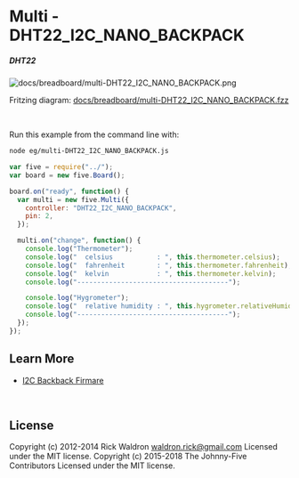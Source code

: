 <!--remove-start-->

# Multi - DHT22_I2C_NANO_BACKPACK

<!--remove-end-->






##### DHT22



![docs/breadboard/multi-DHT22_I2C_NANO_BACKPACK.png](breadboard/multi-DHT22_I2C_NANO_BACKPACK.png)<br>

Fritzing diagram: [docs/breadboard/multi-DHT22_I2C_NANO_BACKPACK.fzz](breadboard/multi-DHT22_I2C_NANO_BACKPACK.fzz)

&nbsp;




Run this example from the command line with:
```bash
node eg/multi-DHT22_I2C_NANO_BACKPACK.js
```


```javascript
var five = require("../");
var board = new five.Board();

board.on("ready", function() {
  var multi = new five.Multi({
    controller: "DHT22_I2C_NANO_BACKPACK",
    pin: 2,
  });

  multi.on("change", function() {
    console.log("Thermometer");
    console.log("  celsius           : ", this.thermometer.celsius);
    console.log("  fahrenheit        : ", this.thermometer.fahrenheit);
    console.log("  kelvin            : ", this.thermometer.kelvin);
    console.log("--------------------------------------");

    console.log("Hygrometer");
    console.log("  relative humidity : ", this.hygrometer.relativeHumidity);
    console.log("--------------------------------------");
  });
});

```









## Learn More

- [I2C Backback Firmare](https://github.com/rwaldron/johnny-five/blob/master/firmwares/dht_i2c_nano_backpack.ino)

&nbsp;

<!--remove-start-->

## License
Copyright (c) 2012-2014 Rick Waldron <waldron.rick@gmail.com>
Licensed under the MIT license.
Copyright (c) 2015-2018 The Johnny-Five Contributors
Licensed under the MIT license.

<!--remove-end-->

